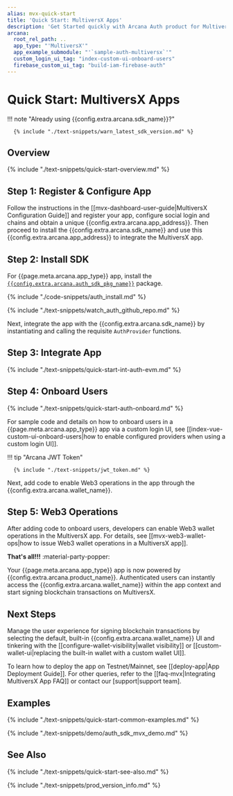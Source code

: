 ```yaml
---
alias: mvx-quick-start
title: 'Quick Start: MultiversX Apps'
description: 'Get Started quickly with Arcana Auth product for MultiversX apps by using these step-by-step instructions. Use the Arcana Developer Dashboard to register the app, get a client ID and then use the client ID to integrate the app with the Arcana Auth SDK.'
arcana:
  root_rel_path: ..
  app_type: "'MultiversX'"
  app_example_submodule: "'`sample-auth-multiversx`'"
  custom_login_ui_tag: "index-custom-ui-onboard-users"
  firebase_custom_ui_tag: "build-iam-firebase-auth"
---
```


# Quick Start: MultiversX Apps

!!! note "Already using {{config.extra.arcana.sdk_name}}?"
  
      {% include "./text-snippets/warn_latest_sdk_version.md" %}

## Overview

{% include "./text-snippets/quick-start-overview.md" %}

## Step 1: Register & Configure App

Follow the instructions in the [[mvx-dashboard-user-guide|MultiversX Configuration Guide]] and register your app, configure social login and chains and obtain a unique {{config.extra.arcana.app_address}}. Then proceed to install the {{config.extra.arcana.sdk_name}} and use this {{config.extra.arcana.app_address}} to integrate the MultiversX app.

## Step 2: Install SDK

For {{page.meta.arcana.app_type}} app, install the [`{{config.extra.arcana.auth_sdk_pkg_name}}`](https://www.npmjs.com/package/@arcana/auth) package.

{% include "./code-snippets/auth_install.md" %}

{% include "./text-snippets/watch_auth_github_repo.md" %}

Next, integrate the app with the {{config.extra.arcana.sdk_name}} by instantiating and calling the requisite `AuthProvider` functions.

## Step 3: Integrate App

{% include "./text-snippets/quick-start-int-auth-evm.md" %}

## Step 4: Onboard Users

{% include "./text-snippets/quick-start-auth-onboard.md" %}

For sample code and details on how to onboard users in a {{page.meta.arcana.app_type}} app via a custom login UI, see [[index-vue-custom-ui-onboard-users|how to enable configured providers when using a custom login UI]].

!!! tip "Arcana JWT Token"

      {% include "./text-snippets/jwt_token.md" %}

Next, add code to enable Web3 operations in the app through the {{config.extra.arcana.wallet_name}}.

## Step 5: Web3 Operations

After adding code to onboard users, developers can enable Web3 wallet operations in the MultiversX app. For details, see [[mvx-web3-wallet-ops|how to issue Web3 wallet operations in a MultiversX app]].

**That's all!!!** :material-party-popper:

Your {{page.meta.arcana.app_type}} app is now powered by {{config.extra.arcana.product_name}}. Authenticated users can instantly access the {{config.extra.arcana.wallet_name}} within the app context and start signing blockchain transactions on MultiversX. 

## Next Steps

Manage the user experience for signing blockchain transactions by selecting the default, built-in {{config.extra.arcana.wallet_name}} UI and tinkering with the [[configure-wallet-visibility|wallet visibility]] or [[custom-wallet-ui|replacing the built-in wallet with a custom wallet UI]]. 

To learn how to deploy the app on Testnet/Mainnet, see [[deploy-app|App Deployment Guide]]. For other queries, refer to the [[faq-mvx|Integrating MultiversX App FAQ]] or contact our [support|support team].

## Examples

{% include "./text-snippets/quick-start-common-examples.md" %}

{% include "./text-snippets/demo/auth_sdk_mvx_demo.md" %}

## See Also

{% include "./text-snippets/quick-start-see-also.md" %}

{% include "./text-snippets/prod_version_info.md" %}
